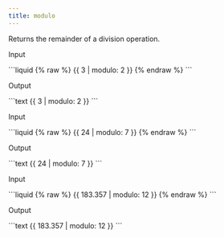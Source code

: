 ```yaml
---
title: modulo
---
```


Returns the remainder of a division operation.

<p class="code-label">Input</p>
```liquid
{% raw %}
{{ 3 | modulo: 2 }}
{% endraw %}
```

<p class="code-label">Output</p>
```text
{{ 3 | modulo: 2 }}
```

<p class="code-label">Input</p>
```liquid
{% raw %}
{{ 24 | modulo: 7 }}
{% endraw %}
```

<p class="code-label">Output</p>
```text
{{ 24 | modulo: 7 }}
```

<p class="code-label">Input</p>
```liquid
{% raw %}
{{ 183.357 | modulo: 12 }}
{% endraw %}
```

<p class="code-label">Output</p>
```text
{{ 183.357 | modulo: 12 }}
```

